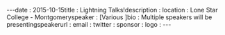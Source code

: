 ---﻿date : 2015-10-15title : Lightning Talks!description : location : Lone Star College - Montgomeryspeaker : [Various ]bio : Multiple speakers will be presentingspeakerurl : email : twitter : sponsor : logo : ---
